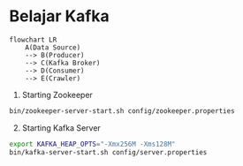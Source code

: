 # Belajar Kafka

```mermaid
flowchart LR
    A(Data Source)
    --> B(Producer)
    --> C(Kafka Broker)
    --> D(Consumer)
    --> E(Crawler)
```

1. Starting Zookeeper

```bash
bin/zookeeper-server-start.sh config/zookeeper.properties
```

2. Starting Kafka Server

```bash
export KAFKA_HEAP_OPTS="-Xmx256M -Xms128M"
bin/kafka-server-start.sh config/server.properties
```

